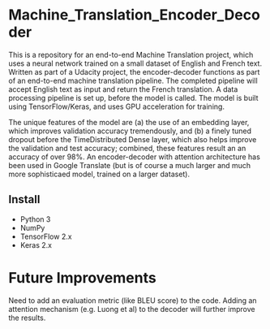 # Machine_Translation_Encoder_Decoder
This is a repository for an end-to-end Machine Translation project, which uses a neural network trained on a small dataset of English and French text. Written as part of a Udacity project, the encoder-decoder functions as part of an end-to-end machine translation pipeline. The completed pipeline will accept English text as input 
and return the French translation. A data processing pipeline is set up, before the model is called. The model is built using TensorFlow/Keras, and uses GPU acceleration for training.

The unique features of the model are (a) the use of an embedding layer, which improves validation accuracy tremendously, and (b) a finely tuned dropout before the TimeDistributed Dense layer, which also helps improve the validation and test accuracy; combined, these features result an an accuracy of over 98%. An encoder-decoder with attention architecture has been used in Google Translate (but is of course a much larger and much more sophisticaed model, trained on a larger dataset).

## Install
- Python 3
- NumPy
- TensorFlow 2.x
- Keras 2.x

# Future Improvements

Need to add an evaluation metric (like BLEU score) to the code. Adding an attention mechanism (e.g. Luong et al) to the decoder will further improve the results.
